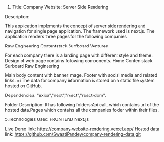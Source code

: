 1. Title: Company Website: Server Side Rendering

Description:

This application implements the concept of server side rendering and navigation for single page application. The framework used is next.js. The application renders three pages for the following companies

Raw Engineering
Contentstack
Surfboard Ventures

For each company there is a landing page with different style and theme. Design of web page contains following components.
Home
Contentstack
Surboard
Raw Engineering

Main body content with banner image.
Footer with social media and related links.
=i
The data for company information is stored on a static file system hosted on GitHub.

Dependencies: 
 "axios","next","react","react-dom".

Folder Description:
 It has following folders:Api call, which contains url of the hosted data.Pages which contains all the companies folder within their files.

5.Technologies Used: 
  FRONTEND Next.js 

  Live Demo link:  https://company-website-rendering.vercel.app/
  Hosted data link: https://github.com/SwaatiPandey/company-rendering-data.git
